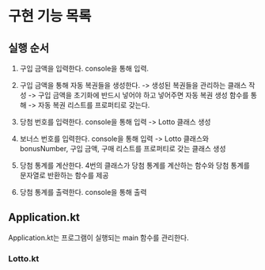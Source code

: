 # 구현 기능 목록

## 실행 순서
1. 구입 금액을 입력한다.
console을 통해 입력.

2. 구입 금액을 통해 자동 복권들을 생성한다.
-> 생성된 복권들을 관리하는 클래스 작성
  -> 구입 금액을 초기화에 반드시 넣어야 하고 넣어주면 자동 복권 생성 함수를 통해
  -> 자동 복권 리스트를 프로퍼티로 갖는다.

3. 당첨 번호를 입력한다.
console을 통해 입력
-> Lotto 클래스 생성

4. 보너스 번호를 입력한다.
console을 통해 입력
-> Lotto 클래스와 bonusNumber, 구입 금액, 구매 리스트를 프로퍼티로 갖는 클래스 생성

5. 당첨 통계를 계산한다.
4번의 클래스가 당첨 통계를 계산하는 함수와 당첨 통계를 문자열로 반환하는 함수를 제공

7. 당첨 통계를 출력한다.
console을 통해 출력

## Application.kt
Application.kt는 프로그램이 실행되는 main 함수를 관리한다.

### Lotto.kt
